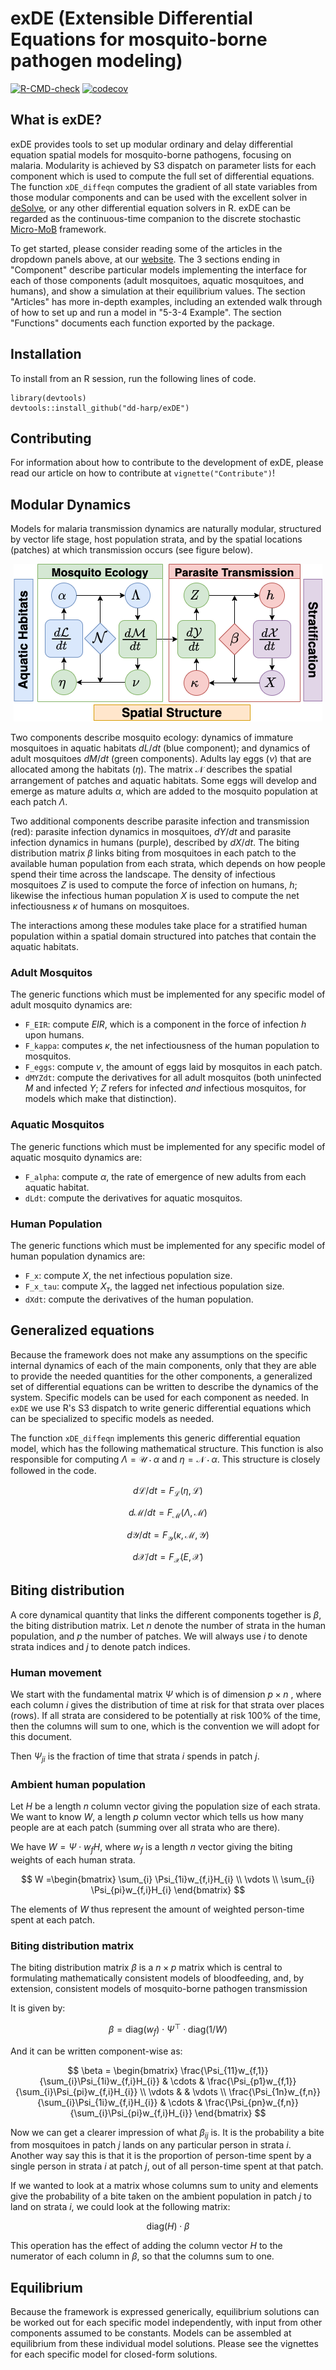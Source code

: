 # exDE (Extensible Differential Equations for mosquito-borne pathogen modeling)

<!-- badges: start -->
[![R-CMD-check](https://github.com/dd-harp/exDE/workflows/R-CMD-check/badge.svg)](https://github.com/dd-harp/exDE/actions)
[![codecov](https://codecov.io/gh/dd-harp/exDE/branch/main/graph/badge.svg?token=S6WCEH4L8B)](https://app.codecov.io/gh/dd-harp/exDE)
<!-- badges: end -->

## What is exDE?

exDE provides tools to set up modular ordinary and delay differential equation spatial 
models for mosquito-borne pathogens, focusing on malaria. Modularity is achieved
by S3 dispatch on parameter lists for each component which is used to compute
the full set of differential equations. The function `xDE_diffeqn` computes the
gradient of all state variables from those modular components and can be used
with the excellent solver in [deSolve](http://desolve.r-forge.r-project.org/), or
any other differential equation solvers in R. exDE can be regarded as the continuous-time
companion to the discrete stochastic [Micro-MoB](https://github.com/dd-harp/MicroMoB)
framework.

To get started, please consider reading some of the articles in the dropdown panels above, at our [website](https://dd-harp.github.io/exDE/). The 3 sections ending in "Component" describe particular models implementing
the interface for each of those components (adult mosquitoes, aquatic mosquitoes, and humans), and show a simulation at their equilibrium values. The section "Articles" has more in-depth examples, including an extended walk through of how to set up and run a model in "5-3-4 Example". The section "Functions" documents each function exported by the package.

## Installation

To install from an R session, run the following lines of code.

```
library(devtools)
devtools::install_github("dd-harp/exDE")
```

## Contributing

For information about how to contribute to the development of exDE, please read our article on how to contribute at `vignette("Contribute")`!

## Modular Dynamics

Models for malaria transmission dynamics are naturally modular, structured by
vector life stage, host population strata, and by the spatial locations (patches) at
which transmission occurs (see figure below).

<p align="center">
  <img src="man/figures/modularity.png"/>
</p>

Two components describe mosquito ecology: dynamics of immature mosquitoes in aquatic habitats $dL/dt$ (blue component); and dynamics of adult mosquitoes $dM/dt$ (green components). Adults lay eggs ($\nu$) that are allocated among the habitats ($\eta$). The matrix $\mathcal{N}$ describes the spatial arrangement of patches and aquatic habitats. Some eggs will develop and emerge as mature adults $\alpha$, which are added to the mosquito population at each patch $\Lambda$.

Two additional components describe parasite infection and transmission (red): parasite infection dynamics in mosquitoes, $dY/dt$ and parasite infection dynamics in humans (purple), described by $dX/dt$. The biting distribution matrix $\beta$ links biting from mosquitoes in each patch to the available human population from each strata, which depends on how people spend their time across the landscape. The density of infectious mosquitoes $Z$ is used to compute the force of infection on humans, $h$; likewise the infectious human population $X$ is used to compute the net infectiousness $\kappa$ of humans on mosquitoes.

The interactions among these modules take place for a stratified human population within a spatial domain structured into patches that contain the aquatic habitats.

### Adult Mosquitos

The generic functions which must be implemented for any specific model of adult mosquito dynamics are:

  * `F_EIR`:  compute $EIR$, which is a component in the force of infection $h$ upon humans.
  * `F_kappa`: computes $\kappa$, the net infectiousness of the human population to mosquitos.
  * `F_eggs`: compute $\nu$, the amount of eggs laid by mosquitos in each patch.
  * `dMYZdt`: compute the derivatives for all adult mosquitos (both uninfected $M$ and infected $Y$; $Z$ refers for infected _and_ infectious mosquitos, for models which make that distinction).

### Aquatic Mosquitos

The generic functions which must be implemented for any specific model of aquatic mosquito dynamics are:

  * `F_alpha`: compute $\alpha$, the rate of emergence of new adults from each aquatic habitat.
  * `dLdt`: compute the derivatives for aquatic mosquitos.
  
### Human Population

The generic functions which must be implemented for any specific model of human population dynamics are:

  * `F_x`: compute $X$, the net infectious population size.
  * `F_x_tau`: compute $X_{\tau}$, the lagged net infectious population size.
  * `dXdt`: compute the derivatives of the human population.

## Generalized equations

Because the framework does not make any assumptions on the specific internal dynamics
of each of the main components, only that they are able to provide the needed quantities
for the other components, a generalized set of differential equations can be written
to describe the dynamics of the system. Specific models can be used for each component
as needed. In `exDE` we use R's S3 dispatch to write generic differential equations
which can be specialized to specific models as needed.

The function `xDE_diffeqn` implements this generic differential equation model, which
has the following mathematical structure. This function is also responsible for computing
$\Lambda = \mathcal{U}\cdot\alpha$ and $\eta = \mathcal{N}\cdot\alpha$.
This structure is closely followed in the code.

$$
d{\mathcal{L}}/dt = F_{\mathcal{L}} \left(\eta, {\mathcal{L}} \right)
$$

$$
d {\mathcal{M}}/dt = F_{\mathcal{M}} \left(\Lambda, {\mathcal{M}} \right)
$$

$$
d {\mathcal{Y}}/dt = F_{\mathcal{Y}} \left(\kappa, {\mathcal{M}}, {\mathcal{Y}} \right)
$$

$$
d {\mathcal{X}}/dt = F_{\mathcal{X}} \left(E, {\mathcal{X}} \right)
$$

## Biting distribution

A core dynamical quantity that links the different components together is $\beta$, the biting distribution matrix. Let $n$ denote the number of strata in the human population, and $p$ the number of patches. We will always use $i$ to denote strata indices and $j$ to denote patch indices. 

### Human movement

We start with the fundamental matrix $\Psi$ which is of dimension $p\times n$ , where each column $i$ gives the distribution of time at risk for that strata over places (rows). If all strata are considered to be potentially at risk 100% of the time, then the columns will sum to one, which is the convention we will adopt for this document.

Then $\Psi_{ji}$ is the fraction of time that strata $i$ spends in patch $j$.

### Ambient human population

Let $H$ be a length $n$ column vector giving the population size of each strata. We want to know $W$, a length $p$ column vector which tells us how many people are at each patch (summing over all strata who are there).

We have $W = \Psi \cdot w_{f} H$, where $w_{f}$ is a length $n$ vector giving the biting weights of each human strata.

$$
W =\begin{bmatrix}
\sum_{i} \Psi_{1i}w_{f,i}H_{i} \\ \vdots \\ \sum_{i} \Psi_{pi}w_{f,i}H_{i}
\end{bmatrix}
$$

The elements of $W$ thus represent the amount of weighted person-time spent at each patch.

### Biting distribution matrix

The biting distribution matrix $\beta$ is a $n \times p$ matrix which is central to formulating mathematically consistent models of bloodfeeding, and, by extension, consistent models of mosquito-borne pathogen transmission

It is given by:

$$
\beta = \mbox{diag}(w_{f}) \cdot \Psi^{\top} \cdot \mbox{diag}(1/W)
$$

And it can be written component-wise as:

$$
\beta = \begin{bmatrix} 
\frac{\Psi_{11}w_{f,1}}{\sum_{i}\Psi_{1i}w_{f,i}H_{i}} & \cdots & \frac{\Psi_{p1}w_{f,1}}{\sum_{i}\Psi_{pi}w_{f,i}H_{i}} \\
\vdots & & \vdots \\
\frac{\Psi_{1n}w_{f,n}}{\sum_{i}\Psi_{1i}w_{f,i}H_{i}} & \cdots & \frac{\Psi_{pn}w_{f,n}}{\sum_{i}\Psi_{pi}w_{f,i}H_{i}} 
\end{bmatrix}
$$

Now we can get a clearer impression of what $\beta_{ij}$ is. It is the probability a bite from mosquitoes in patch $j$ lands on any particular person in strata $i$. Another way say this is that it is the proportion of person-time spent by a single person in strata $i$ at patch $j$, out of all person-time spent at that patch.

If we wanted to look at a matrix whose columns sum to unity and elements give the probability of a bite taken on the ambient population in patch $j$ to land on strata $i$, we could look at the following matrix:

$$
\mbox{diag}(H) \cdot \beta
$$

This operation has the effect of adding the column vector $H$ to the numerator of each column in $\beta$, so that the columns sum to one.

## Equilibrium

Because the framework is expressed generically, equilibrium solutions can be worked
out for each specific model independently, with input from other components assumed to
be constants. Models can be assembled at equilibrium from these individual model solutions.
Please see the vignettes for each specific model for closed-form solutions.
